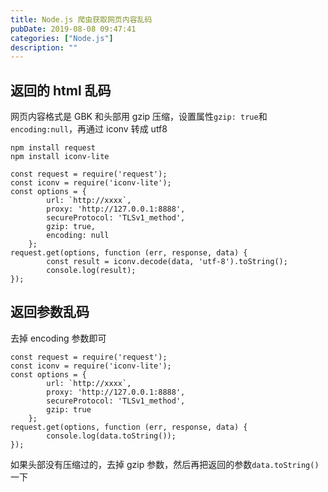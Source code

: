 ```yaml
---
title: Node.js 爬虫获取网页内容乱码
pubDate: 2019-08-08 09:47:41
categories: ["Node.js"]
description: ""
---
```


## 返回的 html 乱码

网页内容格式是 GBK 和头部用 gzip 压缩，设置属性`gzip: true`和`encoding:null`，再通过 iconv 转成 utf8

```
npm install request
npm install iconv-lite
```

```
const request = require('request');
const iconv = require('iconv-lite');
const options = {
        url: `http://xxxx`,
        proxy: 'http://127.0.0.1:8888',
        secureProtocol: 'TLSv1_method',
        gzip: true,
        encoding: null
    };
request.get(options, function (err, response, data) {
        const result = iconv.decode(data, 'utf-8').toString();
        console.log(result);
});
```

## 返回参数乱码

去掉 encoding 参数即可

```
const request = require('request');
const iconv = require('iconv-lite');
const options = {
        url: `http://xxxx`,
        proxy: 'http://127.0.0.1:8888',
        secureProtocol: 'TLSv1_method',
        gzip: true
    };
request.get(options, function (err, response, data) {
        console.log(data.toString());
});
```

如果头部没有压缩过的，去掉 gzip 参数，然后再把返回的参数`data.toString()`一下
